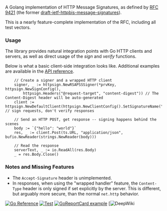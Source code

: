 A Golang implementation of HTTP Message Signatures, as defined by
[RFC 9421](https://www.rfc-editor.org/rfc/rfc9421.html)
(the former [draft-ietf-httpbis-message-signatures](https://datatracker.ietf.org/doc/html/draft-ietf-httpbis-message-signatures)).

This is a nearly feature-complete implementation of the RFC, including all test vectors.

### Usage

The library provides natural integration points with Go HTTP clients and servers, as well as direct usage of the
_sign_ and _verify_ functions.

Below is what a basic client-side integration looks like. Additional examples are available
in the [API reference](https://pkg.go.dev/github.com/yaronf/httpsign).

```cgo
	// Create a signer and a wrapped HTTP client
	signer, _ := httpsign.NewRSAPSSSigner(*prvKey, httpsign.NewSignConfig(),
		httpsign.Headers("@request-target", "content-digest")) // The Content-Digest header will be auto-generated
	client := httpsign.NewDefaultClient(httpsign.NewClientConfig().SetSignatureName("sig1").SetSigner(signer)) // sign requests, don't verify responses

	// Send an HTTP POST, get response -- signing happens behind the scenes
	body := `{"hello": "world"}`
	res, _ := client.Post(ts.URL, "application/json", bufio.NewReader(strings.NewReader(body)))
	
	// Read the response
	serverText, _ := io.ReadAll(res.Body)
	_ = res.Body.Close()
```
### Notes and Missing Features
* The `Accept-Signature` header is unimplemented.
* In responses, when using the "wrapped handler" feature, the `Content-Type` header is only signed if set explicitly by the server. This is different, but arguably more secure, than the normal `net.http` behavior.

[![Go Reference](https://pkg.go.dev/badge/github.com/yaronf/httpsign.svg)](https://pkg.go.dev/github.com/yaronf/httpsign)
[![Test](https://github.com/yaronf/httpsign/actions/workflows/test.yml/badge.svg)](https://github.com/yaronf/httpsign/actions/workflows/test.yml)
[![GoReportCard example](https://goreportcard.com/badge/github.com/yaronf/httpsign)](https://goreportcard.com/report/github.com/yaronf/httpsign)
[![DeepWiki](https://deepwiki.com/badge-maker?url=https%3A%2F%2Fdeepwiki.com%2Fyaronf%2Fhttpsign)
